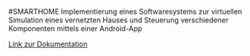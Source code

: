 #SMARTHOME
Implementierung eines Softwaresystems zur virtuellen Simulation eines vernetzten Hauses und Steuerung verschiedener Komponenten mittels einer Android-App

[Link zur Dokumentation](https://dl.dropboxusercontent.com/u/79241159/SmartHome%20-%20Dokumentation.pdf)
